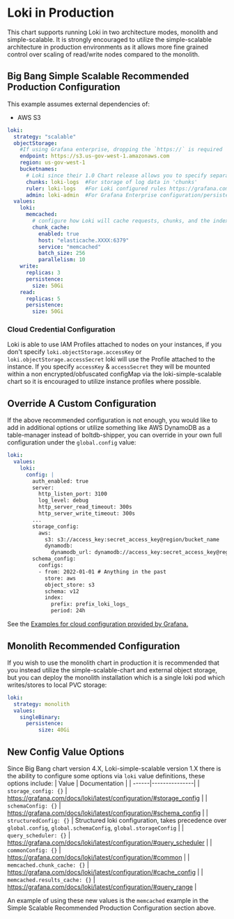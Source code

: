 # Loki in Production

This chart supports running Loki in two architecture modes, monolith and simple-scalable. It is strongly encouraged to utilize the simple-scalable architecture in production environments as it allows more fine grained control over scaling of read/write nodes compared to the monolith. 


## Big Bang Simple Scalable Recommended Production Configuration
This example assumes external dependencies of: 
* AWS S3
```yaml
loki:
  strategy: "scalable"
  objectStorage:
    #If using Grafana enterprise, dropping the `https://` is required
    endpoint: https://s3.us-gov-west-1.amazonaws.com
    region: us-gov-west-1
    bucketnames:
      # Loki since their 1.0 Chart release allows you to specify separate buckets.
      chunks: loki-logs  #For storage of log data in 'chunks'
      ruler: loki-logs   #For Loki configured rules https://grafana.com/docs/loki/latest/rules/
      admin: loki-admin  #For Grafana Enterprise configuration/persistence only
  values:
    loki:
      memcached:
        # configure how Loki will cache requests, chunks, and the index to a backing cach store.
        chunk_cache:
          enabled: true
          host: "elasticache.XXXX:6379"
          service: "memcached"
          batch_size: 256
          parallelism: 10
    write:
      replicas: 3
      persistence:
        size: 50Gi
    read:
      replicas: 5
      persistence:
        size: 50Gi
```

### Cloud Credential Configuration
Loki is able to use IAM Profiles attached to nodes on your instances, if you don't specify `loki.objectStorage.accessKey` or `loki.objectStorage.accessSecret` loki will use the Profile attached to the instance. If you specify `accessKey` & `accessSecret` they will be mounted within a non encrypted/obfuscated configMap via the loki-simple-scalable chart so it is encouraged to utilize instance profiles where possible.

## Override A Custom Configuration
If the above recommended configuration is not enough, you would like to add in additional options or utilize something like AWS DynamoDB as a table-manager instead of boltdb-shipper, you can override in your own full configuration under the `global.config` value:
```yaml
loki:
  values:
    loki:
      config: |
        auth_enabled: true
        server:
          http_listen_port: 3100
          log_level: debug
          http_server_read_timeout: 300s
          http_server_write_timeout: 300s
        ...
        storage_config:
          aws:
            s3: s3://access_key:secret_access_key@region/bucket_name
            dynamodb:
              dynamodb_url: dynamodb://access_key:secret_access_key@region
        schema_config:
          configs:
          - from: 2022-01-01 # Anything in the past
            store: aws
            object_store: s3
            schema: v12
            index:
              prefix: prefix_loki_logs_
              period: 24h
```
See the [Examples for cloud configuration provided by Grafana.](https://grafana.com/docs/loki/latest/configuration/examples/)

## Monolith Recommended Configuration
If you wish to use the monolith chart in production it is recommended that you instead utilize the simple-scalable-chart and external object storage, but you can deploy the monolith installation which is a single loki pod which writes/stores to local PVC storage: 
```yaml
loki:
  strategy: monolith
  values:
    singleBinary:
      persistence:
	      size: 40Gi
```

## New Config Value Options
Since Big Bang chart version 4.X, Loki-simple-scalable version 1.X there is the ability to configure some options via `loki` value definitions, these options include:
| Value | Documentation |
| ------|---------------|
| `storage_config: {}` | https://grafana.com/docs/loki/latest/configuration/#storage_config |
| `schemaConfig: {}` | https://grafana.com/docs/loki/latest/configuration/#schema_config |
| `structuredConfig: {}` | Structured loki configuration, takes precedence over `global.config`, `global.schemaConfig`, `global.storageConfig` |
| `query_scheduler: {}` | https://grafana.com/docs/loki/latest/configuration/#query_scheduler |
| `commonConfig: {}` | https://grafana.com/docs/loki/latest/configuration/#common |
| `memcached.chunk_cache: {}` | https://grafana.com/docs/loki/latest/configuration/#cache_config |
| `memcached.results_cache: {}` | https://grafana.com/docs/loki/latest/configuration/#query_range |

An example of using these new values is the `memcached` example in the Simple Scalable Recommended Production Configuration section above.

